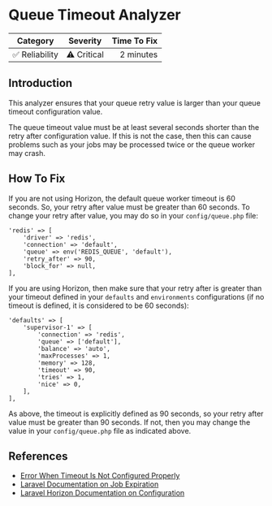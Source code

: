 # Queue Timeout Analyzer

| Category       | Severity   | Time To Fix  |
| -------------  |:----------:| ------------:|
| :white_check_mark: Reliability | ⚠️ Critical | 2 minutes    |

## Introduction

This analyzer ensures that your queue retry value is larger than your queue timeout configuration value.

The queue timeout value must be at least several seconds shorter than the retry after configuration value. If this is not the case, then this can cause problems such as your jobs may be processed twice or the queue worker may crash.

## How To Fix

If you are not using Horizon, the default queue worker timeout is 60 seconds. So, your retry after value must be greater than 60 seconds. To change your retry after value, you may do so in your `config/queue.php` file:

```php{5}
'redis' => [
    'driver' => 'redis',
    'connection' => 'default',
    'queue' => env('REDIS_QUEUE', 'default'),
    'retry_after' => 90,
    'block_for' => null,
],
```

If you are using Horizon, then make sure that your retry after is greater than your timeout defined in your `defaults` and `environments` configurations (if no timeout is defined, it is considered to be 60 seconds):

```php{8}
'defaults' => [
    'supervisor-1' => [
        'connection' => 'redis',
        'queue' => ['default'],
        'balance' => 'auto',
        'maxProcesses' => 1,
        'memory' => 128,
        'timeout' => 90,
        'tries' => 1,
        'nice' => 0,
    ],
],
```

As above, the timeout is explicitly defined as 90 seconds, so your retry after value must be greater than 90 seconds. If not, then you may change the value in your `config/queue.php` file as indicated above.

## References

- [Error When Timeout Is Not Configured Properly](https://divinglaravel.com/integrity-constraint-violation-duplicate-entry-for-key-failed_jobs_uuid_unique)
- [Laravel Documentation on Job Expiration](https://laravel.com/docs/queues#worker-timeouts)
- [Laravel Horizon Documentation on Configuration](https://laravel.com/docs/horizon#configuration)